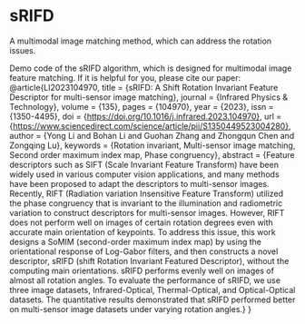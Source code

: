 # sRIFD
A multimodal image matching method, which can address the rotation issues.

Demo code of the sRIFD algorithm, which is designed for multimodal image feature matching. If it is helpful for you, please cite our paper:
@article{LI2023104970,
title = {sRIFD: A Shift Rotation Invariant Feature Descriptor for multi-sensor image matching},
journal = {Infrared Physics & Technology},
volume = {135},
pages = {104970},
year = {2023},
issn = {1350-4495},
doi = {https://doi.org/10.1016/j.infrared.2023.104970},
url = {https://www.sciencedirect.com/science/article/pii/S1350449523004280},
author = {Yong Li and Bohan Li and Guohan Zhang and Zhongqun Chen and Zongqing Lu},
keywords = {Rotation invariant, Multi-sensor image matching, Second order maximum index map, Phase congruency},
abstract = {Feature descriptors such as SIFT (Scale Invariant Feature Transform) have been widely used in various computer vision applications, and many methods have been proposed to adapt the descriptors to multi-sensor images. Recently, RIFT (Radiation variation Insensitive Feature Transform) utilized the phase congruency that is invariant to the illumination and radiometric variation to construct descriptors for multi-sensor images. However, RIFT does not perform well on images of certain rotation degrees even with accurate main orientation of keypoints. To address this issue, this work designs a SoMIM (second-order maximum index map) by using the orientational response of Log-Gabor filters, and then constructs a novel descriptor, sRIFD (shift Rotation Invariant Featured Descriptor), without the computing main orientations. sRIFD performs evenly well on images of almost all rotation angles. To evaluate the performance of sRIFD, we use three image datasets, Infrared-Optical, Thermal-Optical, and Optical-Optical datasets. The quantitative results demonstrated that sRIFD performed better on multi-sensor image datasets under varying rotation angles.}
}
